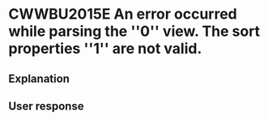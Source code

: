 # CWWBU2015E An error occurred while parsing the ''0'' view. The sort properties ''1'' are not valid.

## Explanation

## User response
